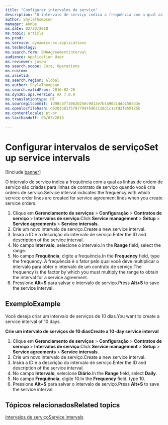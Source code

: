 ```yaml
---
title: "Configurar intervalos de serviço"
description: "O intervalo de serviço indica a frequência com a qual as linhas de ordem de serviço são criadas para linhas de contrato de serviço quando você cria ordens de serviço."
author: ShylaThompson
manager: AnnBe
ms.date: 02/20/2018
ms.topic: article
ms.prod: 
ms.service: dynamics-ax-applications
ms.technology: 
ms.search.form: SMAAgreementinterval
audience: Application User
ms.reviewer: josaw
ms.search.scope: Core, Operations
ms.custom: 
ms.assetid: 
ms.search.region: Global
ms.author: ShylaThompson
ms.search.validFrom: 2016-02-28
ms.dyn365.ops.version: AX 7.0.0
ms.translationtype: HT
ms.sourcegitcommit: 1d98cbff30620256c9d13e7b4a90314db150e33e
ms.openlocfilehash: d9203b01f578779d45d63c18d1c1afd2fe59125b
ms.contentlocale: pt-br
ms.lasthandoff: 08/07/2018

---
```


# <a name="set-up-service-intervals"></a><span data-ttu-id="a1de2-103">Configurar intervalos de serviço</span><span class="sxs-lookup"><span data-stu-id="a1de2-103">Set up service intervals</span></span>  

[!include [banner](../includes/banner.md)]

<span data-ttu-id="a1de2-104">O intervalo de serviço indica a frequência com a qual as linhas de ordem de serviço são criadas para linhas de contrato de serviço quando você cria ordens de serviço.</span><span class="sxs-lookup"><span data-stu-id="a1de2-104">Service interval indicates the frequency with which service order lines are created for service agreement lines when you create service orders.</span></span>

1. <span data-ttu-id="a1de2-105">Clique em **Gerenciamento de serviços** \> **Configuração** \> **Contratos de serviço** \> **Intervalos de serviço**.</span><span class="sxs-lookup"><span data-stu-id="a1de2-105">Click **Service management** \> **Setup** \> **Service agreements** \> **Service intervals**.</span></span>
2. <span data-ttu-id="a1de2-106">Crie um novo intervalo de serviço.</span><span class="sxs-lookup"><span data-stu-id="a1de2-106">Create a new service interval.</span></span>
3. <span data-ttu-id="a1de2-107">Insira a ID e a descrição do intervalo de serviço.</span><span class="sxs-lookup"><span data-stu-id="a1de2-107">Enter the ID and description of the service interval.</span></span>
4. <span data-ttu-id="a1de2-108">No campo **Intervalo**, selecione o intervalo.</span><span class="sxs-lookup"><span data-stu-id="a1de2-108">In the **Range** field, select the range.</span></span>
5. <span data-ttu-id="a1de2-109">No campo **Frequência**, digite a frequência.</span><span class="sxs-lookup"><span data-stu-id="a1de2-109">In the **Frequency** field, type the frequency.</span></span> <span data-ttu-id="a1de2-110">A frequência é o fator pelo qual você deve multiplicar o intervalo para obter o intervalo de um contrato de serviço.</span><span class="sxs-lookup"><span data-stu-id="a1de2-110">The frequency is the factor by which you must multiply the range to obtain the interval for a service agreement.</span></span>
6. <span data-ttu-id="a1de2-111">Pressione **Alt+S** para salvar o intervalo de serviço.</span><span class="sxs-lookup"><span data-stu-id="a1de2-111">Press **Alt+S** to save the service interval.</span></span>

## <a name="example"></a><span data-ttu-id="a1de2-112">Exemplo</span><span class="sxs-lookup"><span data-stu-id="a1de2-112">Example</span></span>

<span data-ttu-id="a1de2-113">Você deseja criar um intervalo de serviços de 10 dias.</span><span class="sxs-lookup"><span data-stu-id="a1de2-113">You want to create a service interval of 10 days.</span></span>

<span data-ttu-id="a1de2-114">**Crie um intervalo de serviços de 10 dias**</span><span class="sxs-lookup"><span data-stu-id="a1de2-114">**Create a 10-day service interval**</span></span>

1. <span data-ttu-id="a1de2-115">Clique em **Gerenciamento de serviços** \> **Configuração** \> **Contratos de serviço** \> **Intervalos de serviço**.</span><span class="sxs-lookup"><span data-stu-id="a1de2-115">Click **Service management** \> **Setup** \> **Service agreements** \> **Service intervals**.</span></span>
2. <span data-ttu-id="a1de2-116">Crie um novo intervalo de serviço.</span><span class="sxs-lookup"><span data-stu-id="a1de2-116">Create a new service interval.</span></span>
3. <span data-ttu-id="a1de2-117">Insira a ID e a descrição do intervalo de serviço.</span><span class="sxs-lookup"><span data-stu-id="a1de2-117">Enter the ID and description of the service interval.</span></span>
4. <span data-ttu-id="a1de2-118">No campo **Intervalo**, selecione **Diário**.</span><span class="sxs-lookup"><span data-stu-id="a1de2-118">In the **Range** field, select **Daily**.</span></span>
5. <span data-ttu-id="a1de2-119">No campo **Frequência**, digite 10.</span><span class="sxs-lookup"><span data-stu-id="a1de2-119">In the **Frequency** field, type 10.</span></span>
6. <span data-ttu-id="a1de2-120">Pressione **Alt+S** para salvar o intervalo de serviço.</span><span class="sxs-lookup"><span data-stu-id="a1de2-120">Press **Alt+S** to save the service interval.</span></span>

## <a name="related-topics"></a><span data-ttu-id="a1de2-121">Tópicos relacionados</span><span class="sxs-lookup"><span data-stu-id="a1de2-121">Related topics</span></span>

[<span data-ttu-id="a1de2-122">Intervalos de serviço</span><span class="sxs-lookup"><span data-stu-id="a1de2-122">Service intervals</span></span>](service-intervals.md)  

